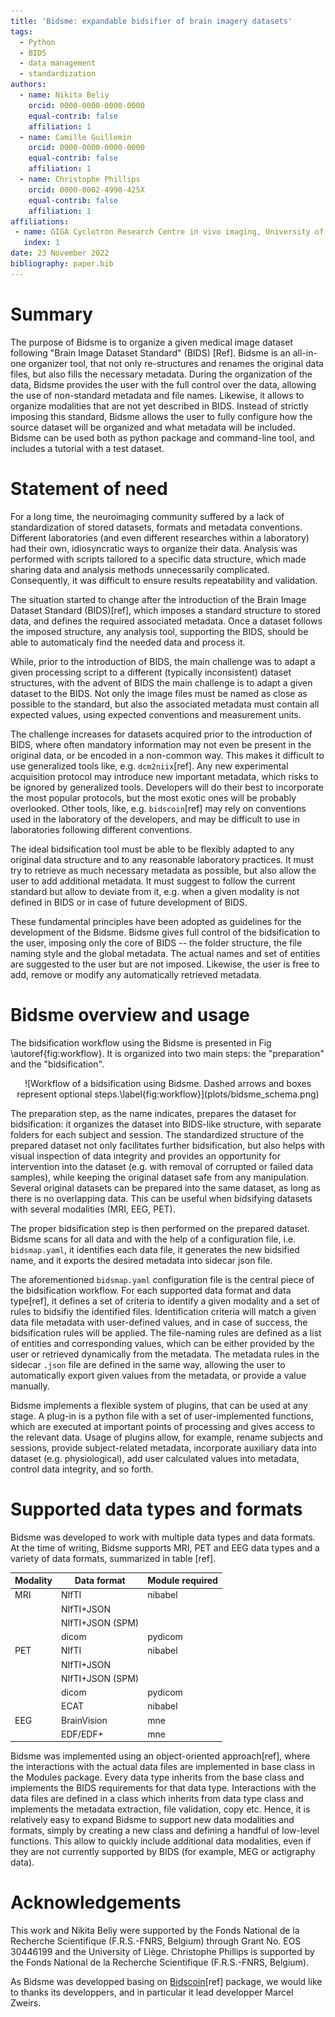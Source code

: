```yaml
---
title: 'Bidsme: expandable bidsifier of brain imagery datasets'
tags:
  - Python
  - BIDS
  - data management
  - standardization
authors:
  - name: Nikita Beliy
    orcid: 0000-0000-0000-0000
    equal-contrib: false
    affiliation: 1
  - name: Camille Guillemin
    orcid: 0000-0000-0000-0000
    equal-contrib: false
    affiliation: 1
  - name: Christophe Phillips
    orcid: 0000-0002-4990-425X
    equal-contrib: false
    affiliation: 1
affiliations:
 - name: GIGA Cyclotron Research Centre in vivo imaging, University of Liege, Liege, Belgium
   index: 1
date: 23 November 2022
bibliography: paper.bib
---
```


# Summary

The purpose of Bidsme is to organize a given medical image dataset following "Brain Image Dataset Standard" (BIDS) [Ref]. Bidsme is an all-in-one organizer tool, that not only re-structures and renames the original data files, but also fills the necessary metadata. During the organization of the data, Bidsme provides the user with the full control over the data, allowing the use of non-standard metadata and file names. Likewise, it allows to organize modalities that are not yet described in BIDS. Instead of strictly imposing this standard, Bidsme allows the user to fully configure how the source dataset will be organized and what metadata will be included. Bidsme can be used both as python package and command-line tool, and includes a tutorial with a test dataset.

# Statement of need

For a long time, the neuroimaging community suffered by a lack of standardization of stored datasets, formats and metadata conventions. Different laboratories (and even different researches within a laboratory) had their own, idiosyncratic ways to organize their data. Analysis was performed with scripts tailored to a specific data structure, which made sharing data and analysis methods unnecessarily complicated. Consequently, it was difficult to ensure results repeatability and validation. 

The situation started to change after the introduction of the Brain Image Dataset Standard (BIDS)[ref], which imposes a standard structure to stored data, and defines the required associated metadata. Once a dataset follows the imposed structure, any analysis tool, supporting the BIDS, should be able to automaticaly find the needed data and process it.

While, prior to the introduction of BIDS, the main challenge was to adapt a given processing script to a different (typically inconsistent) dataset structures, with the advent of BIDS the main challenge is to adapt a given dataset to the BIDS. Not only the image files must be named as close as possible to the standard, but also the associated metadata must contain all expected values, using expected conventions and measurement units.

The challenge increases for datasets acquired prior to the introduction of BIDS, where often mandatory information may not even be present in the original data, or be encoded in a non-common way. This makes it difficult to use generalized tools like, e.g. `dcm2niix`[ref]. Any new experimental acquisition protocol may introduce new important metadata, which risks to be ignored by generalized tools. Developers will do their best to incorporate the most popular protocols, but the most exotic ones will be probably overlooked. Other tools, like, e.g. `bidscoin`[ref] may rely on conventions used in the laboratory of the developers, and may be difficult to use in laboratories following different conventions.

The ideal bidsification tool must be able to be flexibly adapted to any original data structure and to any reasonable laboratory practices. It must try to retrieve as much necessary metadata as possible, but also allow the user to add additional metadata. It must suggest to follow the current standard but allow to deviate from it, e.g. when a given modality is not defined in BIDS or in case of future development of BIDS.

These fundamental principles have been adopted as guidelines for the development of the Bidsme. Bidsme gives full control of the bidsification to the user, imposing only the core of BIDS -- the folder structure, the file naming style and the global metadata. The actual names and set of entities are suggested to the user but are not imposed. Likewise, the user is free to add, remove or modify any automatically retrieved metadata.

# Bidsme overview and usage

The bidsification workflow using the Bidsme is presented in Fig \autoref{fig:workflow}. It is organized into two main steps: the "preparation" and the "bidsification".

<center>
![Workflow of a bidsification using Bidsme. Dashed arrows and boxes represent optional steps.\label{fig:workflow}](plots/bidsme_schema.png)
</center>

The preparation step, as the name indicates, prepares the dataset for bidsification: it organizes the dataset into BIDS-like structure, with separate folders for each subject and session. The standardized structure of the prepared dataset not only facilitates further bidsification, but also helps with visual inspection of data integrity and provides an opportunity for intervention into the dataset (e.g. with removal of corrupted or failed data samples), while keeping the original dataset safe from any manipulation. Several original datasets can be prepared into the same dataset, as long as there is no overlapping data.
This can be useful when bidsifying datasets with several modalities (MRI, EEG, PET).

The proper bidsification step is then performed on the prepared dataset. Bidsme scans for all data and with the help of a configuration file, i.e. `bidsmap.yaml`, it identifies each data file, it generates the new bidsified name, and it exports the desired metadata into sidecar json file.

The aforementioned `bidsmap.yaml` configuration file is the central piece of the bidsification workflow. For each supported data format and data type[ref], it defines a set of criteria to identify a given modality and a set of rules to bidsifiy the identified files. Identification criteria will match a given data file metadata with user-defined values, and in case of success, the bidsification rules will be applied. The file-naming rules are defined as a list of entities and corresponding values, which can be either provided by the user or retrieved dynamically from the metadata. The metadata rules in the sidecar `.json` file are defined in the same way, allowing the user to automatically export given values from the metadata, or provide a value manually.

Bidsme implements a flexible system of plugins, that can be used at any stage. A plug-in is a python file with a set of user-implemented functions, which are executed at important points of processing and gives access to the relevant data. Usage of plugins allow, for example, rename subjects and sessions, provide subject-related metadata, incorporate auxiliary data into dataset (e.g. physiological), add user calculated values into metadata, control data integrity, and so forth.

# Supported data types and formats

Bidsme was developed to work with multiple data types and data formats. At the time of writing, Bidsme supports MRI, PET and EEG data types and a variety of data formats, summarized in table [ref].

<center>

| Modality | Data format | Module required |
| --------     | -----------        | -------------             |
| MRI        | NIfTI            | nibabel              |
|              | NIfTI+JSON  |                           |
|              | NIfTI+JSON (SPM) |                  |
|              | dicom          | pydicom            |
| PET        | NIfTI            | nibabel              |
|              | NIfTI+JSON  |                           |
|              | NIfTI+JSON (SPM) |                  |
|              | dicom          | pydicom             |
|              | ECAT            | nibabel               |
| EEG       | BrainVision   | mne                   |
|              | EDF/EDF+    | mne                   |

</center>

Bidsme was implemented using an object-oriented approach[ref], where the interactions with the actual data files are implemented in base class in the Modules package. Every data type inherits from the base class and implements the BIDS requirements for that data type. Interactions with the data files are defined in a class which inherits from data type class and implements the metadata extraction, file validation, copy etc. Hence, it is relatively easy to expand Bidsme to support new data modalities and formats,  simply by creating a new class and defining a handful of low-level functions. This allow to quickly include additional data modalities, even if they are not currently supported by BIDS (for example, MEG or actigraphy data).

# Acknowledgements

This work and Nikita Beliy were supported by the Fonds National de la Recherche Scientifique (F.R.S.-FNRS, Belgium) through Grant No. EOS 30446199 and the University of Liège. Christophe Phillips is supported by the Fonds National de la Recherche Scientifique (F.R.S.-FNRS, Belgium).

As Bidsme was developped basing on [Bidscoin](https://github.com/Donders-Institute/bidscoin)[ref] package, we would like to thanks its developpers, and in particular it lead developper Marcel Zweirs.